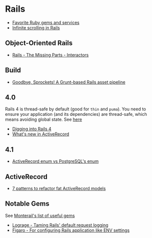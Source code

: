# Rails

* [Favorite Ruby gems and services](https://medium.com/@riklomas/89fb47341c05)
* [Infinite scrolling in Rails](http://www.sitepoint.com/infinite-scrolling-rails-practice/)

## Object-Oriented Rails

* [Rails - The Missing Parts - Interactors](http://eng.joingrouper.com/blog/2014/03/03/rails-the-missing-parts-interactors)

## Build

* [Goodbye, Sprockets! A Grunt-based Rails asset pipeline](http://blog.pedago.com/2014/01/21/goodbye-sprockets-a-grunt-based-rails-asset-pipeline/)

## 4.0

Rails 4 is thread-safe by default (good for `thin` and `puma`). You need to ensure your application (and its dependencies) are thread-safe, which means avoiding global state. See [here](http://tenderlovemaking.com/2012/06/18/removing-config-threadsafe.html)

* [Digging into Rails 4](http://code.tutsplus.com/tutorials/digging-into-rails-4--net-31255)
* [What's new in ActiveRecord](http://blog.remarkablelabs.com/2012/12/what-s-new-in-active-record-rails-4-countdown-to-2013)

## 4.1

* [ActiveRecord enum vs PostgreSQL's enum](http://www.postgresql.org/docs/9.2/static/datatype-enum.html)


## ActiveRecord

* [7 patterns to refactor fat ActiveRecord models](http://blog.codeclimate.com/blog/2012/10/17/7-ways-to-decompose-fat-activerecord-models/)

## Notable Gems

See [Monterail's list of useful gems](https://github.com/monterail/guidelines/blob/master/gems.md)

* [Lograge - Taming Rails' default request logging](https://github.com/roidrage/lograge)
* [Figaro - For configuring Rails application like ENV settings](https://github.com/laserlemon/figaro)